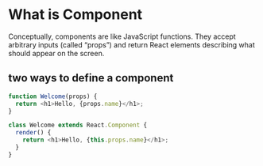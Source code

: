 # What is Component
Conceptually, components are like JavaScript functions. They accept arbitrary inputs (called “props”) and return React elements describing what should appear on the screen.

## two ways to define a component

```js
function Welcome(props) {
  return <h1>Hello, {props.name}</h1>;
}

class Welcome extends React.Component {
  render() {
    return <h1>Hello, {this.props.name}</h1>;
  }
}
